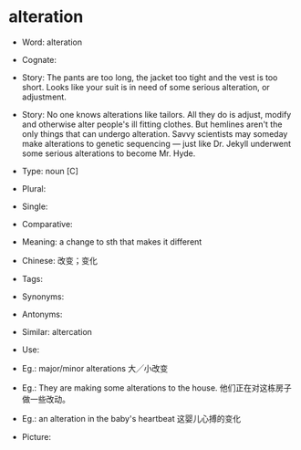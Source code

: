 # alteration

- Word: alteration
- Cognate: 
- Story: The pants are too long, the jacket too tight and the vest is too short. Looks like your suit is in need of some serious alteration, or adjustment.
- Story: No one knows alterations like tailors. All they do is adjust, modify and otherwise alter people's ill fitting clothes. But hemlines aren't the only things that can undergo alteration. Savvy scientists may someday make alterations to genetic sequencing — just like Dr. Jekyll underwent some serious alterations to become Mr. Hyde.

- Type: noun [C]
- Plural: 
- Single: 
- Comparative: 
- Meaning: a change to sth that makes it different
- Chinese: 改变；变化
- Tags: 
- Synonyms: 
- Antonyms: 
- Similar: altercation
- Use: 
- Eg.: major/minor alterations 大╱小改变
- Eg.: They are making some alterations to the house. 他们正在对这栋房子做一些改动。
- Eg.: an alteration in the baby's heartbeat 这婴儿心搏的变化
- Picture: 

